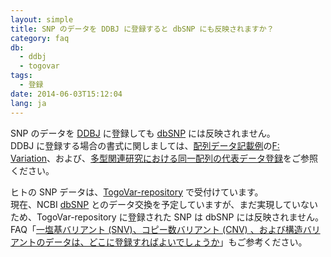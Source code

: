 ```yaml
---
layout: simple
title: SNP のデータを DDBJ に登録すると dbSNP にも反映されますか？
category: faq
db:
  - ddbj
  - togovar
tags: 
  - 登録
date: 2014-06-03T15:12:04
lang: ja
---
```


SNP のデータを [DDBJ](/ddbj/index.html) に登録しても [dbSNP](https://ncbi.nlm.nih.gov/snp/) には反映されません。   
DDBJ に登録する場合の書式に関しましては、[配列データ記載例](/ddbj/example.html)の[F: Variation](/ddbj/example.html#F)、および、[多型関連研究における同一配列の代表データ登録](/ddbj/representative-sequence.html)をご参照ください。  

ヒトの SNP データは、[TogoVar-repository](/togovar/index.html) で受付けています。    
現在、NCBI [dbSNP](https://ncbi.nlm.nih.gov/snp/) とのデータ交換を予定していますが、まだ実現していないため、TogoVar-repository に登録された SNP は dbSNP には反映されません。   
FAQ「[一塩基バリアント (SNV)、コピー数バリアント (CNV) 、および構造バリアントのデータは、どこに登録すればよいでしょうか](/faq/ja/where-to-submit-variation-data.html)」もご参考ください。

